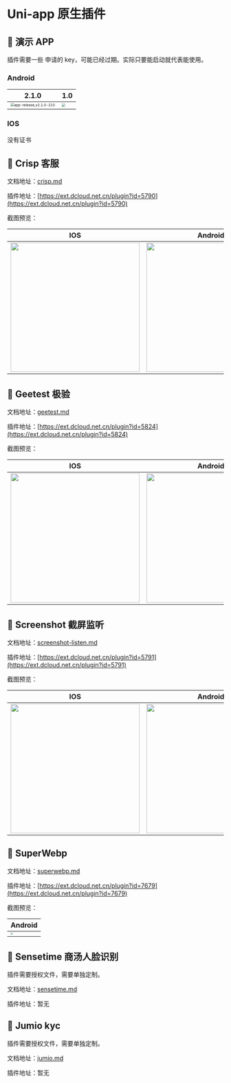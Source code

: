 # Uni-app 原生插件

## 📌 演示 APP

插件需要一些 申请的 key，可能已经过期。实际只要能启动就代表能使用。

### Android

| 2.1.0 | 1.0 |
| --- | --- |
| <img src="https://static.yoouu.cn/imgs/doc/pic-go/uni-plugin-android-starter-app-release_v2.1.0-210.png" alt="app-release_v2.1.0-210" style="zoom: 50%;" /> | <img src="https://static.yoouu.cn/imgs/doc/pic-go/uni-plugin-android-starterv1.0-100.png" style="zoom:50%;" /> |

### IOS

没有证书

## 📌 Crisp 客服

文档地址：[crisp.md](./crisp.md)

插件地址：[https://ext.dcloud.net.cn/plugin?id=5790](https://ext.dcloud.net.cn/plugin?id=5790)

截图预览：

| IOS | Android |
| --- | --- |
| <img src="https://static.yoouu.cn/imgs/2021/pic-go/crisp-ios-screenshot.png" width="300" /> | <img src="https://static.yoouu.cn/imgs/2021/pic-go/crisp-android-screenshot.jpeg" width="300"/> |

## 📌 Geetest 极验

文档地址：[geetest.md](./geetest.md)

插件地址：[https://ext.dcloud.net.cn/plugin?id=5824](https://ext.dcloud.net.cn/plugin?id=5824)

截图预览：

| IOS | Android |
| --- | --- |
| <img src="https://static.yoouu.cn/imgs/2021/pic-go/geetest-ios1.jpg" width="300" /> | <img src="https://static.yoouu.cn/imgs/2021/pic-go/geetest-android1.jpeg" width="300" /> |

## 📌 Screenshot 截屏监听

文档地址：[screenshot-listen.md](./screenshot-listen.md)

插件地址：[https://ext.dcloud.net.cn/plugin?id=5791](https://ext.dcloud.net.cn/plugin?id=5791)

截图预览：

| IOS | Android |
| --- | --- |
| <img src="https://static.yoouu.cn/imgs/2021/pic-go/screenshot-listen-ios-screenshot.jpg" width="300" /> | <img src="https://static.yoouu.cn/imgs/2021/pic-go/screenshot-listen-android-screenshot.jpeg" width="300" /> |

## 📌 SuperWebp

文档地址：[superwebp.md](./superwebp.md)

插件地址：[https://ext.dcloud.net.cn/plugin?id=7679](https://ext.dcloud.net.cn/plugin?id=7679)

截图预览：

| Android |
| --- |
| <img src="https://static.yoouu.cn/imgs/doc/front-end/uni-app-nativeplugins/202203221053019.webp" style="zoom:33%;" /> |

## 📌 Sensetime 商汤人脸识别

插件需要授权文件，需要单独定制。

文档地址：[sensetime.md](./sensetime.md)

插件地址：暂无

## 📌 Jumio kyc

插件需要授权文件，需要单独定制。

文档地址：[jumio.md](./jumio.md)

插件地址：暂无
